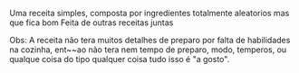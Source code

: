 Uma receita simples, composta por ingredientes totalmente aleatorios mas que fica bom
Feita de outras receitas juntas

Obs: A receita não tera muitos detalhes de preparo por falta de habilidades na cozinha, ent~~ao não tera nem tempo de preparo, modo, temperos, ou qualque coisa do tipo
qualquer coisa tudo isso é "a gosto".

